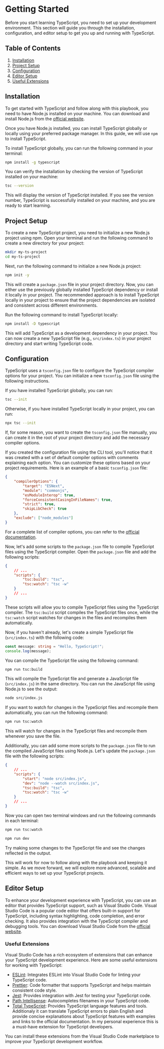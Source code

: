 # **Getting Started**

Before you start learning TypeScript, you need to set up your development environment. This section will guide you
through the installation, configuration, and editor setup to get you up and running with TypeScript.

## **Table of Contents**

1. [Installation](#installation)
2. [Project Setup](#project-setup)
3. [Configuration](#configuration)
4. [Editor Setup](#editor-setup)
5. [Useful Extensions](#useful-extensions)

## **Installation**

To get started with TypeScript and follow along with this playbook, you need to have Node.js installed on your machine.
You can download and install Node.js from the [official website](https://nodejs.org/).

Once you have Node.js installed, you can install TypeScript globally or locally using your preferred package manager. In
this guide, we will use `npm` to install TypeScript.

To install TypeScript globally, you can run the following command in your terminal:

```bash
npm install -g typescript
```

You can verify the installation by checking the version of TypeScript installed on your machine:

```bash
tsc --version
```

This will display the version of TypeScript installed. If you see the version number, TypeScript is successfully
installed on your machine, and you are ready to start learning.

## **Project Setup**

To create a new TypeScript project, you need to initialize a new Node.js project using npm. Open your terminal and run
the following command to create a new directory for your project:

```bash
mkdir my-ts-project
cd my-ts-project
```

Next, run the following command to initialize a new Node.js project:

```bash
npm init -y
```

This will create a `package.json` file in your project directory. Now, you can either use the previously globally
installed TypeScript dependency or install it locally in your project. The recommended approach is to install TypeScript
locally in your project to ensure that the project dependencies are isolated and consistent across different
environments.

Run the following command to install TypeScript locally:

```bash
npm install -D typescript
```

This will add TypeScript as a development dependency in your project. You can now create a new TypeScript file (e.g.,
`src/index.ts`) in your project directory and start writing TypeScript code.

## **Configuration**

TypeScript uses a `tsconfig.json` file to configure the TypeScript compiler options for your project. You can initialize
a new `tsconfig.json` file using the following instructions.

If you have installed TypeScript globally, you can run:

```bash
tsc --init
```

Otherwise, if you have installed TypeScript locally in your project, you can run:

```bash
npx tsc --init
```

If, for some reason, you want to create the `tsconfig.json` file manually, you can create it in the root of your project
directory and add the necessary compiler options.

If you created the configuration file using the CLI tool, you'll notice that it was created with a set of default
compiler options with comments explaining each option. You can customize these options based on your project
requirements. Here is an example of a basic `tsconfig.json` file:

```json
{
    "compilerOptions": {
        "target": "ESNext",
        "module": "commonjs",
        "esModuleInterop": true,
        "forceConsistentCasingInFileNames": true,
        "strict": true,
        "skipLibCheck": true
    },
    "exclude": ["node_modules"]
}
```

For a complete list of compiler options, you can refer to the
[official documentation](https://www.typescriptlang.org/tsconfig).

Now, let's add some scripts to the `package.json` file to compile TypeScript files using the TypeScript compiler. Open
the `package.json` file and add the following scripts:

```json
{
    // ...
    "scripts": {
        "tsc:build": "tsc",
        "tsc:watch": "tsc -w"
    }
    // ...
}
```

These scripts will allow you to compile TypeScript files using the TypeScript compiler. The `tsc:build` script compiles
the TypeScript files once, while the `tsc:watch` script watches for changes in the files and recompiles them
automatically.

Now, if you haven't already, let's create a simple TypeScript file (`src/index.ts`) with the following code:

```typescript
const message: string = "Hello, TypeScript!";
console.log(message);
```

You can compile the TypeScript file using the following command:

```bash
npm run tsc:build
```

This will compile the TypeScript file and generate a JavaScript file (`src/index.js`) in the same directory. You can run
the JavaScript file using Node.js to see the output:

```bash
node src/index.js
```

If you want to watch for changes in the TypeScript files and recompile them automatically, you can run the following
command:

```bash
npm run tsc:watch
```

This will watch for changes in the TypeScript files and recompile them whenever you save the file.

Additionally, you can add some more scripts to the `package.json` file to run the compiled JavaScript files using
Node.js. Let's update the `package.json` file with the following scripts:

```json
{
    // ...
    "scripts": {
        "start": "node src/index.js",
        "dev": "node --watch src/index.js",
        "tsc:build": "tsc",
        "tsc:watch": "tsc -w"
    }
    // ...
}
```

Now you can open two terminal windows and run the following commands in each terminal:

```bash
npm run tsc:watch
```

```bash
npm run dev
```

Try making some changes to the TypeScript file and see the changes reflected in the output.

This will work for now to follow along with the playbook and keeping it simple. As we move forward, we will explore more
advanced, scalable and efficient ways to set up your TypeScript projects.

## **Editor Setup**

To enhance your development experience with TypeScript, you can use an editor that provides TypeScript support, such as
Visual Studio Code. Visual Studio Code is a popular code editor that offers built-in support for TypeScript, including
syntax highlighting, code completion, and error checking. It also provides integration with the TypeScript compiler and
debugging tools. You can download Visual Studio Code from the [official website](https://code.visualstudio.com/).

### **Useful Extensions**

Visual Studio Code has a rich ecosystem of extensions that can enhance your TypeScript development experience. Here are
some useful extensions for working with TypeScript:

-   [ESLint](https://marketplace.visualstudio.com/items?itemName=dbaeumer.vscode-eslint): Integrates ESLint into Visual
    Studio Code for linting your TypeScript code.
-   [Prettier](https://marketplace.visualstudio.com/items?itemName=esbenp.prettier-vscode): Code formatter that supports
    TypeScript and helps maintain consistent code style.
-   [Jest](https://marketplace.visualstudio.com/items?itemName=Orta.vscode-jest): Provides integration with Jest for
    testing your TypeScript code.
-   [Path Intellisense](https://marketplace.visualstudio.com/items?itemName=christian-kohler.path-intellisense):
    Autocompletes filenames in your TypeScript code.
-   [Total TypeScript](https://marketplace.visualstudio.com/items?itemName=mattpocock.ts-error-translator): Provides
    TypeScript language features and tools. Additionaly it can translate TypeScript errors to plain English and provide
    concise explanations about TypeScript features with examples and links to the official documentation. In my personal
    experience this is a must-have extension for TypeScript developers.

You can install these extensions from the Visual Studio Code marketplace to improve your TypeScript development
workflow.
